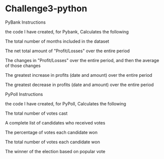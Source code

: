 # Challenge3-python

PyBank Instructions

the code I have created, for Pybank, Calculates the following

The total number of months included in the dataset

The net total amount of "Profit/Losses" over the entire period

The changes in "Profit/Losses" over the entire period, and then the average of those changes

The greatest increase in profits (date and amount) over the entire period

The greatest decrease in profits (date and amount) over the entire period

PyPoll Instructions

the code I have created, for PyPoll, Calculates the following

The total number of votes cast

A complete list of candidates who received votes

The percentage of votes each candidate won

The total number of votes each candidate won

The winner of the election based on popular vote
